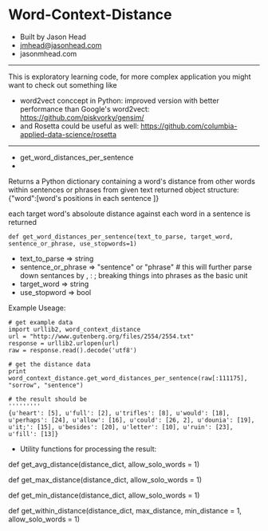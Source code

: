 Word-Context-Distance
=====================

- Built by Jason Head
- jmhead@jasonhead.com
- jasonmhead.com

---------------------
This is exploratory learning code, for more complex application you might want to check out something like 
- word2vect conccept in Python: improved version with better performance than Google's word2vect: 
https://github.com/piskvorky/gensim/
- and Rosetta could be useful as well: https://github.com/columbia-applied-data-science/rosetta 
---------------------

- get_word_distances_per_sentence
- 
Returns a Python dictionary containing a word's distance from other words within sentences or phrases from given text
returned object structure: {"word":[word's positions in each sentence ]}

each target word's absoloute distance against each word in a sentence is returned

```
def get_word_distances_per_sentence(text_to_parse, target_word, sentence_or_phrase, use_stopwords=1)
```
- text_to_parse => string
- sentence_or_phrase => "sentence" or "phrase" # this will further parse down sentances by , : ; breaking things into phrases as the basic unit
- target_word => string
- use_stopword => bool

Example Useage:

```
# get example data
import urllib2, word_context_distance
url = "http://www.gutenberg.org/files/2554/2554.txt"
response = urllib2.urlopen(url)
raw = response.read().decode('utf8')

# get the distance data
print word_context_distance.get_word_distances_per_sentence(raw[:111175], "sorrow", "sentence")

# the result should be
'''''''''
{u'heart': [5], u'full': [2], u'trifles': [8], u'would': [18], u'perhaps': [24], u'allow': [16], u'could': [26, 2], u'dounia': [19], u'it;': [15], u'besides': [20], u'letter': [10], u'ruin': [23], u'fill': [13]}
```
- Utility functions for processing the result:

def get_avg_distance(distance_dict, allow_solo_words = 1)


def get_max_distance(distance_dict, allow_solo_words = 1)


def get_min_distance(distance_dict, allow_solo_words = 1)


def get_within_distance(distance_dict, max_distance, min_distance = 1, allow_solo_words = 1)

